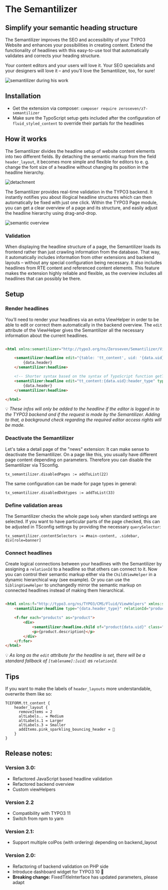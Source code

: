 # The Semantilizer

## Simplify your semantic heading structure

The Semantilizer improves the SEO and accessibility of your TYPO3 Website and enhances your possibilities in creating
content. Extend the functionality of headlines with this easy-to-use tool that automatically validates and corrects your
heading structure.

Your content editors and your users will love it. Your SEO specialists and your designers will love it – and you’ll love
the Semantilizer, too, for sure!

![semantilizer during his work](./Resources/Public/Images/demo.gif)

## Installation

* Get the extension via composer: `composer require zeroseven/z7-semantilizer`
* Make sure the TypoScript setup gets included after the configuration of `fluid_styled_content` to override their
  partials for the headlines

## How it works

The Semantilizer divides the headline setup of website content elements into two different fields. By detaching the
semantic markup from the field `header_layout`, it becomes more simple and flexible for editors to e. g. change the font
size of a headline without changing its position in the headline hierarchy.

![detachment](./Resources/Public/Images/form.png)

The Semantilizer provides real-time validation in the TYPO3 backend. It instantly notifies you about illogical headline
structures which can then automatically be fixed with just one click. Within the TYPO3 Page module, you can get a clear
overview of a page and its structure, and easily adjust the headline hierarchy using drag-and-drop.

![semantic overview](./Resources/Public/Images/overview.png)

### Validation

When displaying the headline structure of a page, the Semantilizer loads its frontend rather than just crawling
information from the database. That way, it automatically includes information from other extensions and backend layouts
– without any special configuration being necessary. It also includes headlines from RTE content and referenced content
elements. This feature makes the extension highly reliable and flexible, as the overview includes all headlines that can
possibly be there.

## Setup

### Render headlines

You’ll need to render your headlines via an extra ViewHelper in order to be able to edit or correct them automatically
in the backend overview. The `edit` attribute of the ViewHelper gives the Semantilizer all the necessary information
about the current headlines.

```html

<html xmlns:semantilizer="http://typo3.org/ns/Zeroseven/Semantilizer/ViewHelpers" data-namespace-typo3-fluid="true">

    <semantilizer:headline edit="{table: 'tt_content', uid: '{data.uid}', field: 'header_type'}" type="{data.header_type}">
        {data.header}
    </semantilizer:headline>

    <!-- Shorter syntax based on the syntax of TypoScript function getText:DB (https://docs.typo3.org/m/typo3/reference-typoscript/main/en-us/DataTypes/Properties/GetText.html#db) -->
    <semantilizer:headline edit="tt_content:{data.uid}:header_type" type="{data.header_type}">
        {data.header}
    </semantilizer:headline>

</html>
```

:bulb: _These infos will only be added to the headline if the editor is logged in to the TYPO3 backend and if the
request is made by the Semantilizer. Adding to that, a background check regarding the required editor access rights will
be made._

### Deactivate the Semantilizer

Let's take a detail page of the "news" extension: It can make sense to deactivate the Semantilizer. On a page like this,
you usually have different page content depending on parameters. Therefore you can disable the Semantilizer via TSconfig.

```tsconfig
tx_semantilizer.disabledPages := addToList(22)
```

The same configuration can be made for page types in general:

```tsconfig
tx_semantilizer.disabledDoktypes := addToList(33)
```

### Define validation areas

The Semantilizer checks the whole page `body` when standard settings are selected. If you want to have particular parts
of the page checked, this can be adjusted in TSconfig settings by providing the necessary `querySelector`:

```tsconfig
tx_semantilizer.contentSelectors := #main-content, .sidebar, div[role=banner]
```

### Connect headlines

Create logical connections between your headlines with the Semantilizer by assigning a `relationId` to a headline so
that others can connect to it. Now you can control their semantic markup either via the `ChildViewHelper` in a dynamic
hierarchical way (see example). Or you can use the `SiblingViewHelper` to unchangedly mirror the semantic markup on
connected headlines instead of making them hierarchical.

```html

<html xmlns:f="http://typo3.org/ns/TYPO3/CMS/Fluid/ViewHelpers" xmlns:semantilizer="http://typo3.org/ns/Zeroseven/Semantilizer/ViewHelpers" data-namespace-typo3-fluid="true">
    <semantilizer:headline type="{data.header_type}" relationId="product{data.uid}" class="content-header">{data.header}</semantilizer:headline>

    <f:for each="products" as="product">
        <div>
            <semantilizer:headline.child of="product{data.uid}" class="product-title">{product.header}</semantilizer:headline.child>
            <p>{product.description}</p>
        </div>
    </f:for>
</html>
```

:bulb: _As long as the `edit` attribute for the headline is set, there will be a standard fallback
of `[tablename]:[uid]` as `relationId`._

## Tips

If you want to make the labels of `header_layouts` more understandable, overwrite them like so:

```tsconfig
TCEFORM.tt_content {
    header_layout {
      removeItems = 2
      altLabels.. = Medium
      altLabels.1 = Larger
      altLabels.3 = Smaller
      addItems.pink_sparkling_bouncing_header = 🦄
    }
}
```

## Release notes:

### Version 3.0:

* Refactored JavaScript based headline validation
* Refactored backend overview
* Custom viewHelpers

### Version 2.2

* Compatibility with TYPO3 11
* Switch from npm to yarn

### Version 2.1:

* Support multiple colPos (with ordering) depending on backend_layout

### Version 2.0:

* Refactoring of backend validation on PHP side
* Introduce dashboard widget for TYPO3 10 :tada:
* **Breaking change:** FixedTitleInterface has updated parameters, please adapt
